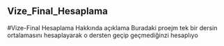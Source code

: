 ## Vize_Final_Hesaplama
#Vize-Final Hesaplama Hakkında açıklama
Buradaki proejm tek bir dersin ortalamasını hesaplayarak o dersten geçip geçmediğinzi hesaplıyo
